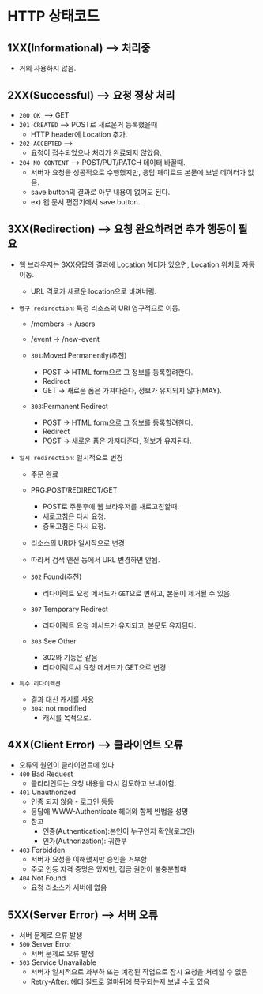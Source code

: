 # HTTP 상태코드 
## 1XX(Informational) --> 처리중
- 거의 사용하지 않음.
## 2XX(Successful) --> 요청 정상 처리
- `200 OK `--> GET
- `201 CREATED` --> POST로 새로운거 등록했을때
    - HTTP header에 Location 추가.
- `202 ACCEPTED` -->
    - 요청이 접수되었으나 처리가 완료되지 않았음.
- `204 NO CONTENT` --> POST/PUT/PATCH 데이터 바꿀때.
    - 서버가 요청을 성공적으로 수행했지만, 응답 페이로드 본문에 보낼 데이터가 없음.
    - save button의 결과로 아무 내용이 없어도 된다.
    - ex) 왭 문서 편집기에서 save button.
## 3XX(Redirection) --> 요청 완요하려면 추가 행동이 필요
- 웹 브라우저는 3XX응답의 결과에 Location 헤더가 있으면, Location  위치로 자동 이동.
    - URL 격로가 새로운 location으로 바껴버림.
- `영구 redirection`: 특정 리소스의 URI 영구적으로 이동. 
    - /members -> /users
    - /event -> /new-event

    - `301`:Moved Permanently(추천)
        - POST -> HTML form으로 그 정보를 등록할려한다.
        - Redirect
        - GET -> 새로운 폼은 가져다준다, 정보가 유지되지 않다(MAY).
    - `308`:Permanent Redirect
        - POST -> HTML form으로 그 정보를 등록할려한다.
        - Redirect
        - POST -> 새로운 폼은 가져다준다, 정보가 유지된다.
    
- `일시 redirection`: 일시적으로 변경
     - 주문 완료
     - PRG:POST/REDIRECT/GET 
        - POST로 주문후에 웹 브라우저를 새로고침할때.
        - 새로고침은 다시 요청.
        - 중복고침은 다시 요청.
     - 리소스의 URI가 일시작으로 변경
     - 따라서 검색 엔진 등에서 URL 변경하면 안됨.

     - `302` Found(추천)
        - 리다이렉트 요청 메서드가 `GET`으로 변하고, 본문이 제거될 수 있음. 
     - `307` Temporary Redirect
        - 리다이렉트 요청 메서드가 유지되고, 본문도 유지된다.
     - `303` See Other
        - 302와 기능은 같음 
        - 리다이렉트시 요청 메서드가 GET으로 변경
- `특수 리다이렉션`
     - 결과 대신 캐시를 사용
     -  `304`: not modified
        - 캐시를 목적으로. 

## 4XX(Client Error) --> 클라이언트 오류
 - 오류의 원인이 클라이언트에 있다
 - `400` Bad Request
    - 클라리언트는 요청 내용을 다시 검토하고 보내야함.
 - `401` Unauthorized
    - 인증 되지 않음 - 로그인 등등
    - 응답에 WWW-Authenticate 헤더와 함께 반법을 성명
    - 참고 
        - 인증(Authentication):본인이 누구인지 확인(로크인)
        - 인가(Authorization): 궈한부
- `403` Forbidden
     - 서버가 요청을 이해했지만 승인을 거부함
     - 주로 인등 자격 증명은 있지만, 접금 권한이 불충분할때
- `404` Not Found 
    - 요청 리소스가 서버에 없음
## 5XX(Server Error) --> 서버 오류
- 서버 문제로 오류 발생
- `500` Server Error 
    - 서버 문제로 오류 발생
- `503` Service Unavailable 
    - 서버가 일시적으로 과부하 또는 예정된 작업으로 잠시 요청을 처리할 수 없음
    - Retry-After: 헤더 칠드로 얼마뒤에 복구되는지 보낼 수도 있음

